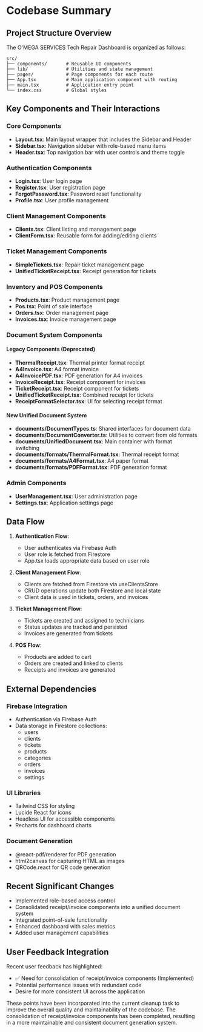 # Codebase Summary

## Project Structure Overview

The O'MEGA SERVICES Tech Repair Dashboard is organized as follows:

```
src/
├── components/       # Reusable UI components
├── lib/              # Utilities and state management
├── pages/            # Page components for each route
├── App.tsx           # Main application component with routing
├── main.tsx          # Application entry point
└── index.css         # Global styles
```

## Key Components and Their Interactions

### Core Components

- **Layout.tsx**: Main layout wrapper that includes the Sidebar and Header
- **Sidebar.tsx**: Navigation sidebar with role-based menu items
- **Header.tsx**: Top navigation bar with user controls and theme toggle

### Authentication Components

- **Login.tsx**: User login page
- **Register.tsx**: User registration page
- **ForgotPassword.tsx**: Password reset functionality
- **Profile.tsx**: User profile management

### Client Management Components

- **Clients.tsx**: Client listing and management page
- **ClientForm.tsx**: Reusable form for adding/editing clients

### Ticket Management Components

- **SimpleTickets.tsx**: Repair ticket management page
- **UnifiedTicketReceipt.tsx**: Receipt generation for tickets

### Inventory and POS Components

- **Products.tsx**: Product management page
- **Pos.tsx**: Point of sale interface
- **Orders.tsx**: Order management page
- **Invoices.tsx**: Invoice management page

### Document System Components

#### Legacy Components (Deprecated)
- **ThermalReceipt.tsx**: Thermal printer format receipt
- **A4Invoice.tsx**: A4 format invoice
- **A4InvoicePDF.tsx**: PDF generation for A4 invoices
- **InvoiceReceipt.tsx**: Receipt component for invoices
- **TicketReceipt.tsx**: Receipt component for tickets
- **UnifiedTicketReceipt.tsx**: Combined receipt for tickets
- **ReceiptFormatSelector.tsx**: UI for selecting receipt format

#### New Unified Document System
- **documents/DocumentTypes.ts**: Shared interfaces for document data
- **documents/DocumentConverter.ts**: Utilities to convert from old formats
- **documents/UnifiedDocument.tsx**: Main container with format switching
- **documents/formats/ThermalFormat.tsx**: Thermal receipt format
- **documents/formats/A4Format.tsx**: A4 paper format
- **documents/formats/PDFFormat.tsx**: PDF generation format

### Admin Components

- **UserManagement.tsx**: User administration page
- **Settings.tsx**: Application settings page

## Data Flow

1. **Authentication Flow**:
   - User authenticates via Firebase Auth
   - User role is fetched from Firestore
   - App.tsx loads appropriate data based on user role

2. **Client Management Flow**:
   - Clients are fetched from Firestore via useClientsStore
   - CRUD operations update both Firestore and local state
   - Client data is used in tickets, orders, and invoices

3. **Ticket Management Flow**:
   - Tickets are created and assigned to technicians
   - Status updates are tracked and persisted
   - Invoices are generated from tickets

4. **POS Flow**:
   - Products are added to cart
   - Orders are created and linked to clients
   - Receipts and invoices are generated

## External Dependencies

### Firebase Integration
- Authentication via Firebase Auth
- Data storage in Firestore collections:
  - users
  - clients
  - tickets
  - products
  - categories
  - orders
  - invoices
  - settings

### UI Libraries
- Tailwind CSS for styling
- Lucide React for icons
- Headless UI for accessible components
- Recharts for dashboard charts

### Document Generation
- @react-pdf/renderer for PDF generation
- html2canvas for capturing HTML as images
- QRCode.react for QR code generation

## Recent Significant Changes

- Implemented role-based access control
- Consolidated receipt/invoice components into a unified document system
- Integrated point-of-sale functionality
- Enhanced dashboard with sales metrics
- Added user management capabilities

## User Feedback Integration

Recent user feedback has highlighted:
- ✅ Need for consolidation of receipt/invoice components (Implemented)
- Potential performance issues with redundant code
- Desire for more consistent UI across the application

These points have been incorporated into the current cleanup task to improve the overall quality and maintainability of the codebase. The consolidation of receipt/invoice components has been completed, resulting in a more maintainable and consistent document generation system.
